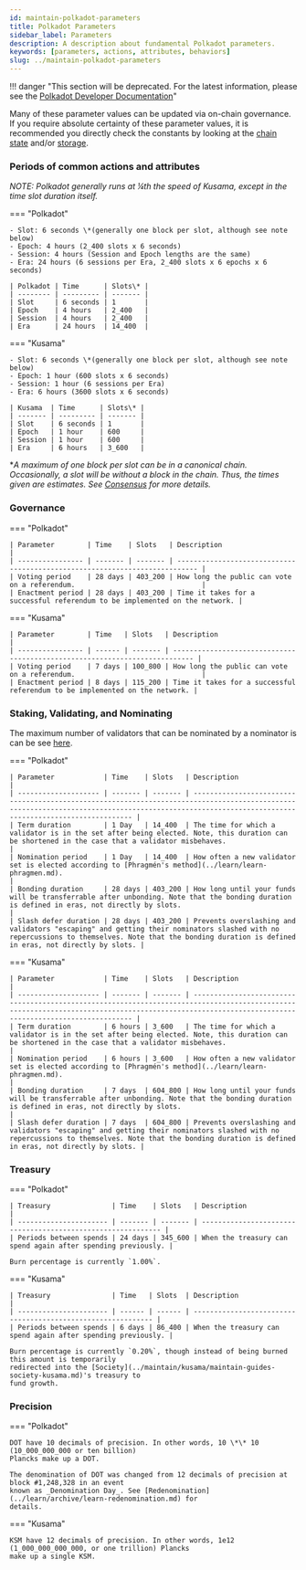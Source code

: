 ```yaml
---
id: maintain-polkadot-parameters
title: Polkadot Parameters
sidebar_label: Parameters
description: A description about fundamental Polkadot parameters.
keywords: [parameters, actions, attributes, behaviors]
slug: ../maintain-polkadot-parameters
---
```


!!! danger "This section will be deprecated. For the latest information, please see the [Polkadot Developer Documentation](https://docs.polkadot.com/)"


Many of these parameter values can be updated via on-chain governance. If you require absolute
certainty of these parameter values, it is recommended you directly check the constants by looking
at the [chain state](https://polkadot.js.org/apps/#/chainstate/constants) and/or
[storage](https://polkadot.js.org/apps/#/chainstate).

### Periods of common actions and attributes

_NOTE: Polkadot generally runs at &frac14;th the speed of Kusama, except in the time slot duration
itself._

=== "Polkadot"

    - Slot: 6 seconds \*(generally one block per slot, although see note below)
    - Epoch: 4 hours (2_400 slots x 6 seconds)
    - Session: 4 hours (Session and Epoch lengths are the same)
    - Era: 24 hours (6 sessions per Era, 2_400 slots x 6 epochs x 6 seconds)

    | Polkadot | Time      | Slots\* |
    | -------- | --------- | ------- |
    | Slot     | 6 seconds | 1       |
    | Epoch    | 4 hours   | 2_400   |
    | Session  | 4 hours   | 2_400   |
    | Era      | 24 hours  | 14_400  |

=== "Kusama"

    - Slot: 6 seconds \*(generally one block per slot, although see note below)
    - Epoch: 1 hour (600 slots x 6 seconds)
    - Session: 1 hour (6 sessions per Era)
    - Era: 6 hours (3600 slots x 6 seconds)

    | Kusama  | Time      | Slots\* |
    | ------- | --------- | ------- |
    | Slot    | 6 seconds | 1       |
    | Epoch   | 1 hour    | 600     |
    | Session | 1 hour    | 600     |
    | Era     | 6 hours   | 3_600   |

\*_A maximum of one block per slot can be in a canonical chain. Occasionally, a slot will be without
a block in the chain. Thus, the times given are *estimates*. See
[Consensus](../learn/learn-consensus.md) for more details._

### Governance

=== "Polkadot"

    | Parameter        | Time    | Slots   | Description                                                                 |
    | ---------------- | ------- | ------- | --------------------------------------------------------------------------- |
    | Voting period    | 28 days | 403_200 | How long the public can vote on a referendum.                               |
    | Enactment period | 28 days | 403_200 | Time it takes for a successful referendum to be implemented on the network. |

=== "Kusama"

    | Parameter        | Time   | Slots   | Description                                                                 |
    | ---------------- | ------ | ------- | --------------------------------------------------------------------------- |
    | Voting period    | 7 days | 100_800 | How long the public can vote on a referendum.                               |
    | Enactment period | 8 days | 115_200 | Time it takes for a successful referendum to be implemented on the network. |

### Staking, Validating, and Nominating

The maximum number of validators that can be nominated by a nominator is can be see
[here](../general/chain-state-values.md).

=== "Polkadot"

    | Parameter            | Time    | Slots   | Description                                                                                                                                                                                         |
    | -------------------- | ------- | ------- | --------------------------------------------------------------------------------------------------------------------------------------------------------------------------------------------------- |
    | Term duration        | 1 Day   | 14_400  | The time for which a validator is in the set after being elected. Note, this duration can be shortened in the case that a validator misbehaves.                                                     |
    | Nomination period    | 1 Day   | 14_400  | How often a new validator set is elected according to [Phragmén's method](../learn/learn-phragmen.md).                                                                                              |
    | Bonding duration     | 28 days | 403_200 | How long until your funds will be transferrable after unbonding. Note that the bonding duration is defined in eras, not directly by slots.                                                          |
    | Slash defer duration | 28 days | 403_200 | Prevents overslashing and validators "escaping" and getting their nominators slashed with no repercussions to themselves. Note that the bonding duration is defined in eras, not directly by slots. |

=== "Kusama"

    | Parameter            | Time    | Slots   | Description                                                                                                                                                                                         |
    | -------------------- | ------- | ------- | --------------------------------------------------------------------------------------------------------------------------------------------------------------------------------------------------- |
    | Term duration        | 6 hours | 3_600   | The time for which a validator is in the set after being elected. Note, this duration can be shortened in the case that a validator misbehaves.                                                     |
    | Nomination period    | 6 hours | 3_600   | How often a new validator set is elected according to [Phragmén's method](../learn/learn-phragmen.md).                                                                                              |
    | Bonding duration     | 7 days  | 604_800 | How long until your funds will be transferrable after unbonding. Note that the bonding duration is defined in eras, not directly by slots.                                                          |
    | Slash defer duration | 7 days  | 604_800 | Prevents overslashing and validators "escaping" and getting their nominators slashed with no repercussions to themselves. Note that the bonding duration is defined in eras, not directly by slots. |

### Treasury

=== "Polkadot"

    | Treasury               | Time    | Slots   | Description                                                  |
    | ---------------------- | ------- | ------- | ------------------------------------------------------------ |
    | Periods between spends | 24 days | 345_600 | When the treasury can spend again after spending previously. |

    Burn percentage is currently `1.00%`.

=== "Kusama"

    | Treasury               | Time   | Slots  | Description                                                  |
    | ---------------------- | ------ | ------ | ------------------------------------------------------------ |
    | Periods between spends | 6 days | 86_400 | When the treasury can spend again after spending previously. |

    Burn percentage is currently `0.20%`, though instead of being burned this amount is temporarily
    redirected into the [Society](../maintain/kusama/maintain-guides-society-kusama.md)'s treasury to
    fund growth.

### Precision

=== "Polkadot"

    DOT have 10 decimals of precision. In other words, 10 \*\* 10 (10_000_000_000 or ten billion)
    Plancks make up a DOT.

    The denomination of DOT was changed from 12 decimals of precision at block #1,248,328 in an event
    known as _Denomination Day_. See [Redenomination](../learn/archive/learn-redenomination.md) for
    details.

=== "Kusama"

    KSM have 12 decimals of precision. In other words, 1e12 (1_000_000_000_000, or one trillion) Plancks
    make up a single KSM.
